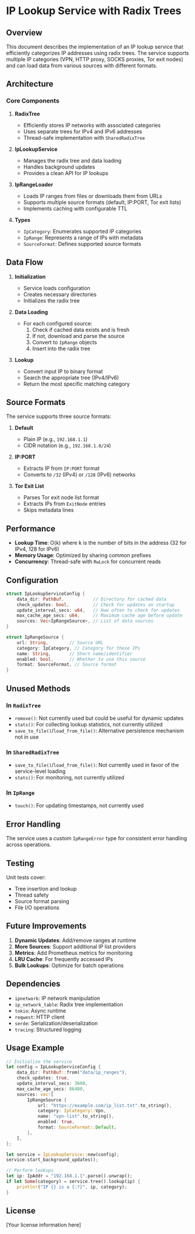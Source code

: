 # IP Lookup Service with Radix Trees

## Overview

This document describes the implementation of an IP lookup service that efficiently categorizes IP addresses using radix trees. The service supports multiple IP categories (VPN, HTTP proxy, SOCKS proxies, Tor exit nodes) and can load data from various sources with different formats.

## Architecture

### Core Components

1. **RadixTree**
   - Efficiently stores IP networks with associated categories
   - Uses separate trees for IPv4 and IPv6 addresses
   - Thread-safe implementation with `SharedRadixTree`

2. **IpLookupService**
   - Manages the radix tree and data loading
   - Handles background updates
   - Provides a clean API for IP lookups

3. **IpRangeLoader**
   - Loads IP ranges from files or downloads them from URLs
   - Supports multiple source formats (default, IP:PORT, Tor exit lists)
   - Implements caching with configurable TTL

4. **Types**
   - `IpCategory`: Enumerates supported IP categories
   - `IpRange`: Represents a range of IPs with metadata
   - `SourceFormat`: Defines supported source formats

## Data Flow

1. **Initialization**
   - Service loads configuration
   - Creates necessary directories
   - Initializes the radix tree

2. **Data Loading**
   - For each configured source:
     1. Check if cached data exists and is fresh
     2. If not, download and parse the source
     3. Convert to `IpRange` objects
     4. Insert into the radix tree

3. **Lookup**
   - Convert input IP to binary format
   - Search the appropriate tree (IPv4/IPv6)
   - Return the most specific matching category

## Source Formats

The service supports three source formats:

1. **Default**
   - Plain IP (e.g., `192.168.1.1`)
   - CIDR notation (e.g., `192.168.1.0/24`)

2. **IP:PORT**
   - Extracts IP from `IP:PORT` format
   - Converts to `/32` (IPv4) or `/128` (IPv6) networks

3. **Tor Exit List**
   - Parses Tor exit node list format
   - Extracts IPs from `ExitNode` entries
   - Skips metadata lines

## Performance

- **Lookup Time**: O(k) where k is the number of bits in the address (32 for IPv4, 128 for IPv6)
- **Memory Usage**: Optimized by sharing common prefixes
- **Concurrency**: Thread-safe with `RwLock` for concurrent reads

## Configuration

```rust
struct IpLookupServiceConfig {
    data_dir: PathBuf,           // Directory for cached data
    check_updates: bool,         // Check for updates on startup
    update_interval_secs: u64,   // How often to check for updates
    max_cache_age_secs: u64,     // Maximum cache age before update
    sources: Vec<IpRangeSource>, // List of data sources
}

struct IpRangeSource {
    url: String,        // Source URL
    category: IpCategory, // Category for these IPs
    name: String,       // Short name/identifier
    enabled: bool,      // Whether to use this source
    format: SourceFormat, // Source format
}
```

## Unused Methods

### In `RadixTree`
- `remove()`: Not currently used but could be useful for dynamic updates
- `stats()`: For collecting lookup statistics, not currently utilized
- `save_to_file()`/`load_from_file()`: Alternative persistence mechanism not in use

### In `SharedRadixTree`
- `save_to_file()`/`load_from_file()`: Not currently used in favor of the service-level loading
- `stats()`: For monitoring, not currently utilized

### In `IpRange`
- `touch()`: For updating timestamps, not currently used

## Error Handling

The service uses a custom `IpRangeError` type for consistent error handling across operations.

## Testing

Unit tests cover:
- Tree insertion and lookup
- Thread safety
- Source format parsing
- File I/O operations

## Future Improvements

1. **Dynamic Updates**: Add/remove ranges at runtime
2. **More Sources**: Support additional IP list providers
3. **Metrics**: Add Prometheus metrics for monitoring
4. **LRU Cache**: For frequently accessed IPs
5. **Bulk Lookups**: Optimize for batch operations

## Dependencies

- `ipnetwork`: IP network manipulation
- `ip_network_table`: Radix tree implementation
- `tokio`: Async runtime
- `reqwest`: HTTP client
- `serde`: Serialization/deserialization
- `tracing`: Structured logging

## Usage Example

```rust
// Initialize the service
let config = IpLookupServiceConfig {
    data_dir: PathBuf::from("data/ip_ranges"),
    check_updates: true,
    update_interval_secs: 3600,
    max_cache_age_secs: 86400,
    sources: vec![
        IpRangeSource {
            url: "https://example.com/ip_list.txt".to_string(),
            category: IpCategory::Vpn,
            name: "vpn-list".to_string(),
            enabled: true,
            format: SourceFormat::Default,
        },
    ],
};

let service = IpLookupService::new(config);
service.start_background_updates();

// Perform lookups
let ip: IpAddr = "192.168.1.1".parse().unwrap();
if let Some(category) = service.tree().lookup(ip) {
    println!("IP {} is a {:?}", ip, category);
}
```

## License

[Your license information here]

